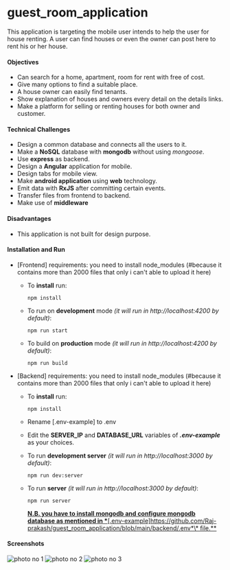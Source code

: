 # guest_room_application
This application is targeting the mobile user intends to help the user for house renting. A user can find houses or even the owner can post here to rent his or her house.

#### Objectives

- Can search for a home, apartment, room for rent with free of cost.
- Give many options to find a suitable place.
- A house owner can easily find tenants.
- Show explanation of houses and owners every detail on the details links.
- Make a platform for selling or renting houses for both owner and customer.

#### Technical Challenges

- Design a common database and connects all the users to it.
- Make a **NoSQL** database with **mongodb** without using _mongoose_.
- Use **express** as backend.
- Design a **Angular** application for mobile.
- Design tabs for mobile view.
- Make **android application** using **web** technology.
- Emit data with **RxJS** after committing certain events.
- Transfer files from frontend to backend.
- Make use of **middleware**

#### Disadvantages

- This application is not built for design purpose.
#### Installation and Run

- [Frontend]
requirements:
you need to install node_modules (#because it contains more than 2000 files that only i can't able to upload it here)

  - To **install** run:

    ```
    npm install
    ```

  - To run on **development** mode _(it will run in http://localhost:4200 by default)_:

    ```
    npm run start
    ```

  - To build on **production** mode _(it will run in http://localhost:4200 by default)_:
    ```
    npm run build
    ```

- [Backend]
requirements:
you need to install node_modules (#because it contains more than 2000 files that only i can't able to upload it here)

  - To **install** run:

    ```
    npm install
    ```

  - Rename [.env-example] to .env

  - Edit the **SERVER_IP** and **DATABASE_URL** variables of **_.env-example_** as your choices.

  - To run **development server** _(it will run in http://localhost:3000 by default)_:

    ```
    npm run dev:server
    ```

  - To run **server** _(it will run in http://localhost:3000 by default)_:
    ```
    npm run server
    ```
    <u>**N.B. you have to install mongodb and configure mongodb database as mentioned in \***[.env-example]https://github.com/Raj-prakash/guest_room_application/blob/main/backend/.env*\* file.**</u>

#### Screenshots

![photo no 1](https://drive.google.com/file/d/1fdCFaO8aReJdOrzhsaHLwu4ilLA8gFlL/view?usp=sharing)
![photo no 2](https://drive.google.com/file/d/1TN8vHDIWISuNsdKADWtQqcLm9jb0Mssj/view?usp=sharing)
![photo no 3](https://drive.google.com/file/d/1Uz30NNEYblL9PxGaLYjDWA9gh-Wymve1/view?usp=sharing)
